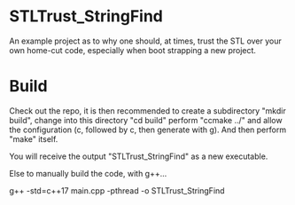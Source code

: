 # STLTrust_StringFind
An example project as to why one should, at times, trust the STL over your own home-cut code, especially when boot strapping a new project.

# Build
Check out the repo, it is then recommended to create a subdirectory "mkdir build", change into this directory "cd build" perform "ccmake ../" and allow the configuration (c, followed by c, then generate with g).  And then perform "make" itself.

You will receive the output "STLTrust_StringFind" as a new executable.

Else to manually build the code, with g++...

g++ -std=c++17 main.cpp -pthread -o STLTrust_StringFind

